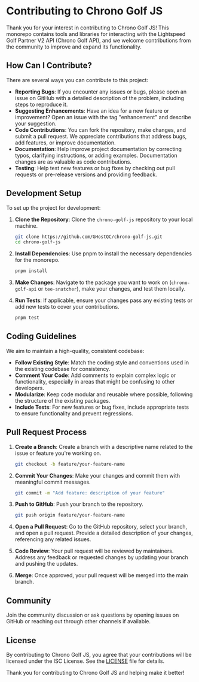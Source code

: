 # Contributing to Chrono Golf JS

Thank you for your interest in contributing to Chrono Golf JS! This monorepo contains tools and libraries for interacting with the Lightspeed Golf Partner V2 API (Chrono Golf API), and we welcome contributions from the community to improve and expand its functionality.

## How Can I Contribute?

There are several ways you can contribute to this project:

- **Reporting Bugs**: If you encounter any issues or bugs, please open an issue on GitHub with a detailed description of the problem, including steps to reproduce it.
- **Suggesting Enhancements**: Have an idea for a new feature or improvement? Open an issue with the tag "enhancement" and describe your suggestion.
- **Code Contributions**: You can fork the repository, make changes, and submit a pull request. We appreciate contributions that address bugs, add features, or improve documentation.
- **Documentation**: Help improve project documentation by correcting typos, clarifying instructions, or adding examples. Documentation changes are as valuable as code contributions.
- **Testing**: Help test new features or bug fixes by checking out pull requests or pre-release versions and providing feedback.

## Development Setup

To set up the project for development:

1. **Clone the Repository**: Clone the `chrono-golf-js` repository to your local machine.
   ```bash
   git clone https://github.com/GHostQC/chrono-golf-js.git
   cd chrono-golf-js
   ```

2. **Install Dependencies**: Use pnpm to install the necessary dependencies for the monorepo.
   ```bash
   pnpm install
   ```

3. **Make Changes**: Navigate to the package you want to work on (`chrono-golf-api` or `tee-snatcher`), make your changes, and test them locally.

4. **Run Tests**: If applicable, ensure your changes pass any existing tests or add new tests to cover your contributions.
   ```bash
   pnpm test
   ```

## Coding Guidelines

We aim to maintain a high-quality, consistent codebase:

- **Follow Existing Style**: Match the coding style and conventions used in the existing codebase for consistency.
- **Comment Your Code**: Add comments to explain complex logic or functionality, especially in areas that might be confusing to other developers.
- **Modularize**: Keep code modular and reusable where possible, following the structure of the existing packages.
- **Include Tests**: For new features or bug fixes, include appropriate tests to ensure functionality and prevent regressions.

## Pull Request Process

1. **Create a Branch**: Create a branch with a descriptive name related to the issue or feature you're working on.
   ```bash
   git checkout -b feature/your-feature-name
   ```

2. **Commit Your Changes**: Make your changes and commit them with meaningful commit messages.
   ```bash
   git commit -m "Add feature: description of your feature"
   ```

3. **Push to GitHub**: Push your branch to the repository.
   ```bash
   git push origin feature/your-feature-name
   ```

4. **Open a Pull Request**: Go to the GitHub repository, select your branch, and open a pull request. Provide a detailed description of your changes, referencing any related issues.

5. **Code Review**: Your pull request will be reviewed by maintainers. Address any feedback or requested changes by updating your branch and pushing the updates.

6. **Merge**: Once approved, your pull request will be merged into the main branch.

## Community

Join the community discussion or ask questions by opening issues on GitHub or reaching out through other channels if available.

## License

By contributing to Chrono Golf JS, you agree that your contributions will be licensed under the ISC License. See the [LICENSE](license.md) file for details.

Thank you for contributing to Chrono Golf JS and helping make it better!
